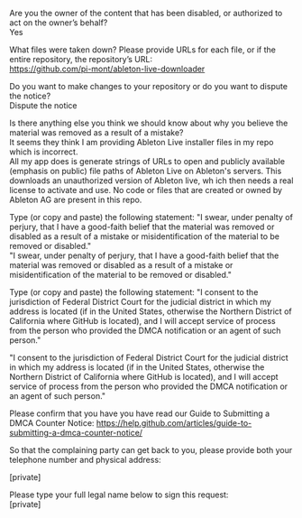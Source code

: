Are you the owner of the content that has been disabled, or authorized to act on the owner’s behalf?  
Yes

What files were taken down? Please provide URLs for each file, or if the entire repository, the repository’s URL:  
https://github.com/pi-mont/ableton-live-downloader

Do you want to make changes to your repository or do you want to dispute the notice?  
Dispute the notice

Is there anything else you think we should know about why you believe the material was removed as a result of a mistake?  
It seems they think I am providing Ableton Live installer files in my repo which is incorrect.  
All my app does is generate strings of URLs to open and publicly available (emphasis on public) file paths of Ableton Live on Ableton's servers. This downloads an unauthorized version of Ableton live, wh  ich then needs a real license to activate and use. No code or files that are created or owned by Ableton AG are present in this repo.

Type (or copy and paste) the following statement: "I swear, under penalty of perjury, that I have a good-faith belief that the material was removed or disabled as a result of a mistake or misidentification of the material to be removed or disabled."  
"I swear, under penalty of perjury, that I have a good-faith belief that the material was removed or disabled as a result of a mistake or misidentification of the material to be removed or disabled."  

Type (or copy and paste) the following statement: "I consent to the jurisdiction of Federal District Court for the judicial district in which my address is located (if in the United States, otherwise the Northern District of California where GitHub is located), and I will accept service of process from the person who provided the DMCA notification or an agent of such person."  

"I consent to the jurisdiction of Federal District Court for the judicial district in which my address is located (if in the United States, otherwise the Northern District of California where GitHub is located), and I will accept service of process from the person who provided the DMCA notification or an agent of such person."  

Please confirm that you have you have read our Guide to Submitting a DMCA Counter Notice: https://help.github.com/articles/guide-to-submitting-a-dmca-counter-notice/  

So that the complaining party can get back to you, please provide both your telephone number and physical address:  

[private]  

Please type your full legal name below to sign this request:  
[private]
